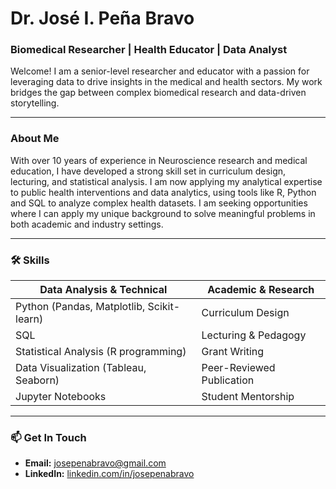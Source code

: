 # Dr. José I. Peña Bravo
### Biomedical Researcher | Health Educator | Data Analyst

Welcome! I am a senior-level researcher and educator with a passion for leveraging data to drive insights in the medical and health sectors. My work bridges the gap between complex biomedical research and data-driven storytelling.

---

### About Me
With over 10 years of experience in Neuroscience research and medical education, I have developed a strong skill set in curriculum design, lecturing, and statistical analysis. I am now applying my analytical expertise to public health interventions and data analytics, using tools like R, Python and SQL to analyze complex health datasets. I am seeking opportunities where I can apply my unique background to solve meaningful problems in both academic and industry settings.

---

### 🛠️ Skills

| Data Analysis & Technical  | Academic & Research |
| ----------------- | --------------------- |
| Python (Pandas, Matplotlib, Scikit-learn) | Curriculum Design     |
| SQL               | Lecturing & Pedagogy  |
| Statistical Analysis (R programming)      | Grant Writing         |
| Data Visualization (Tableau, Seaborn) | Peer-Reviewed Publication |
| Jupyter Notebooks | Student Mentorship    |

---

### 📫 Get In Touch

- **Email:** [josepenabravo@gmail.com](mailto:josepenabravo@gmail.com)
- **LinkedIn:** [linkedin.com/in/josepenabravo](https_//linkedin.com/in/josepenabravo)

